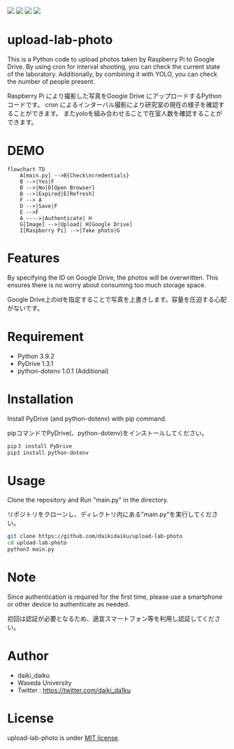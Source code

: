 <p>
<img src="https://img.shields.io/badge/-Python-F9DC3E.svg?logo=python&style=flat">
<img src="https://img.shields.io/badge/-Raspberry%20Pi-C51A4A.svg?logo=raspberry-pi&style=flat">
<img src="https://img.shields.io/badge/-Visual%20Studio%20Code-007ACC.svg?logo=visual-studio-code&style=flat">
<img src="https://img.shields.io/badge/-GitHub-181717.svg?logo=github&style=flat">
</p>

# upload-lab-photo

This is a Python code to upload photos taken by Raspberry Pi to Google Drive. By using cron for interval shooting, you can check the current state of the laboratory.
Additionally, by combining it with YOLO, you can check the number of people present.

Raspberry Pi により撮影した写真をGoogle Drive にアップロードするPythonコードです。
cron によるインターバル撮影により研究室の現在の様子を確認することができます。
またyoloを組み合わせることで在室人数を確認することができます。
# DEMO
```mermaid
flowchart TD
    A[main.py] -->B{Check\ncredentials}
    B -->|Yes|F
    B -->|No|D[Open Browser]
    B -->|Expired|E[Refresh]
    F --> A
    D -->|Save|F
    E -->F
    A ---->|Authenticate| H
    G[Image] -->|Upload| H[Google Drive]
    I[Raspberry Pi] -->|Take photo|G
```

# Features
By specifying the ID on Google Drive, the photos will be overwritten. This ensures there is no worry about consuming too much storage space.

Google Drive上のidを指定することで写真を上書きします。容量を圧迫する心配がないです。

# Requirement

* Python 3.9.2
* PyDrive 1.3.1
* python-dotenv 1.0.1 (Additional)

# Installation

Install PyDrive (and python-dotenv) with pip command.

pipコマンドでPyDrive(、python-dotenv)をインストールしてください。

```bash
pip３ install PyDrive
pip3 install python-dotenv
```

# Usage

Clone the repository and Run "main.py" in the directory.

リポジトリをクローンし、ディレクトリ内にある"main.py"を実行してください。

```bash
git clone https://github.com/daikidaiku/upload-lab-photo
cd upload-lab-photo
python3 main.py
```

# Note

Since authentication is required for the first time, please use a smartphone or other device to authenticate as needed.

初回は認証が必要となるため、適宜スマートフォン等を利用し認証してください。

# Author

* daiki_daiku
* Waseda University
* Twitter : https://twitter.com/daiki_da1ku

# License

upload-lab-photo is under [MIT license](https://en.wikipedia.org/wiki/MIT_License).